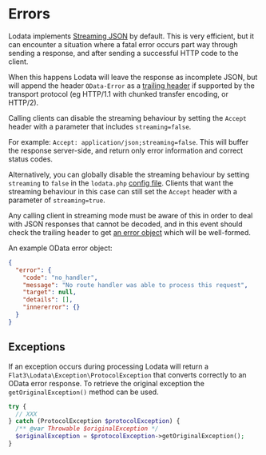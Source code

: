 # Errors

Lodata implements [Streaming JSON](../internals/streaming-json.md) by default. This is very efficient, but it can encounter a
situation where a fatal error occurs part way through sending a response, and after sending a successful HTTP code to
the client.

When this happens Lodata will leave the response as incomplete JSON, but will append
the header `OData-Error` as a [trailing header](https://developer.mozilla.org/en-US/docs/Web/HTTP/Headers/Trailer)
if supported by the transport protocol (eg HTTP/1.1 with chunked transfer encoding, or HTTP/2).

Calling clients can disable the streaming behaviour by setting the `Accept` header with a parameter that includes
`streaming=false`.

For example: `Accept: application/json;streaming=false`. This will buffer the response server-side,
and return only error information and correct status codes.

Alternatively, you can globally disable the streaming behaviour by setting `streaming` to `false` in the `lodata.php`
[config file](../getting-started/configuration.md). Clients that want the streaming behaviour in this case can still
set the `Accept` header with a parameter of `streaming=true`.

Any calling client in streaming mode must be aware of this in order to deal with JSON responses that cannot be decoded, and in
this event should check the trailing header to get
[an error object](https://docs.oasis-open.org/odata/odata-json-format/v4.01/odata-json-format-v4.01.html#sec_ErrorResponse)
which will be well-formed.

An example OData error object:

```json
{
  "error": {
    "code": "no_handler",
    "message": "No route handler was able to process this request",
    "target": null,
    "details": [],
    "innererror": {}
  }
}
```

## Exceptions

If an exception occurs during processing Lodata will return a `Flat3\Lodata\Exception\ProtocolException` that converts
correctly to an OData error response. To retrieve the original exception the `getOriginalException()` method can be
used.

```php
try {
  // XXX
} catch (ProtocolException $protocolException) {
  /** @var Throwable $originalException */
  $originalException = $protocolException->getOriginalException();
}
```